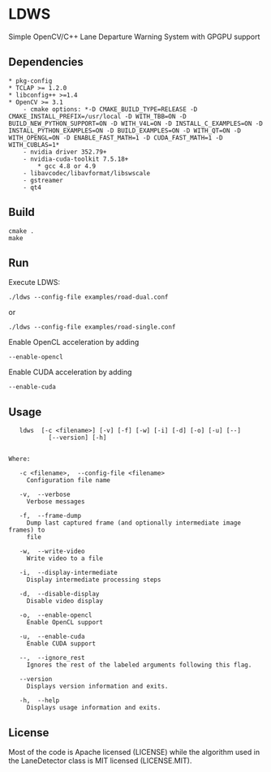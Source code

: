 LDWS
====

Simple OpenCV/C++ Lane Departure Warning System with GPGPU support

Dependencies
------------

	* pkg-config
	* TCLAP >= 1.2.0
	* libconfig++ >=1.4
	* OpenCV >= 3.1
		- cmake options: *-D CMAKE_BUILD_TYPE=RELEASE -D CMAKE_INSTALL_PREFIX=/usr/local -D WITH_TBB=ON -D BUILD_NEW_PYTHON_SUPPORT=ON -D WITH_V4L=ON -D INSTALL_C_EXAMPLES=ON -D INSTALL_PYTHON_EXAMPLES=ON -D BUILD_EXAMPLES=ON -D WITH_QT=ON -D WITH_OPENGL=ON -D ENABLE_FAST_MATH=1 -D CUDA_FAST_MATH=1 -D WITH_CUBLAS=1*
		- nvidia driver 352.79+
		- nvidia-cuda-toolkit 7.5.18+
			* gcc 4.8 or 4.9
		- libavcodec/libavformat/libswscale
		- gstreamer
		- qt4

Build
-----

	cmake .
	make

Run
---

Execute LDWS:

	./ldws --config-file examples/road-dual.conf

or

	./ldws --config-file examples/road-single.conf

Enable OpenCL acceleration by adding

	--enable-opencl

Enable CUDA acceleration by adding

	--enable-cuda

Usage
-----

```
   ldws  [-c <filename>] [-v] [-f] [-w] [-i] [-d] [-o] [-u] [--]
           [--version] [-h]


Where: 

   -c <filename>,  --config-file <filename>
     Configuration file name

   -v,  --verbose
     Verbose messages

   -f,  --frame-dump
     Dump last captured frame (and optionally intermediate image frames) to
     file

   -w,  --write-video
     Write video to a file

   -i,  --display-intermediate
     Display intermediate processing steps

   -d,  --disable-display
     Disable video display

   -o,  --enable-opencl
     Enable OpenCL support

   -u,  --enable-cuda
     Enable CUDA support

   --,  --ignore_rest
     Ignores the rest of the labeled arguments following this flag.

   --version
     Displays version information and exits.

   -h,  --help
     Displays usage information and exits.
```

License
-------

Most of the code is Apache licensed (LICENSE) while the algorithm used in
the LaneDetector class is MIT licensed (LICENSE.MIT).
